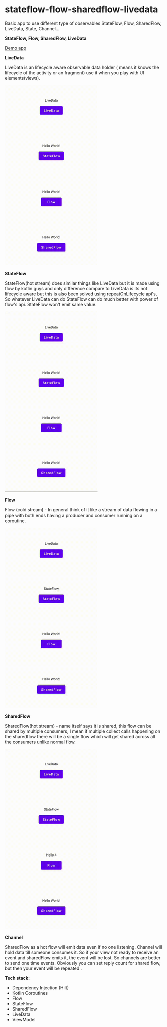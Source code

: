 # stateflow-flow-sharedflow-livedata
Basic app to use different type of observables StateFlow, Flow, SharedFlow, LiveData, State, Channel... 

**StateFlow, Flow, SharedFlow, LiveData**

<a href="https://github.com/raheemadamboev/stateflow-flow-sharedflow-livedata/blob/master/app-debug.apk">Demo app</a> 

**LiveData**

LiveData is an lifecycle aware observable data holder ( means it knows the lifecycle of the activity or an fragment) use it when you play with UI elements(views).

<img src="https://github.com/raheemadamboev/stateflow-flow-sharedflow-livedata/blob/master/screenshot-livedata.gif" alt="Italian Trulli" width="296" height="576">

**StateFlow**

StateFlow(hot stream)  does similar things like LiveData but it is made using flow by kotlin guys and  only difference compare to LiveData is its not lifecycle aware but this is also been solved using repeatOnLifecycle api's, So whatever LiveData can do StateFlow can do much better with power of flow's api. StateFlow won't emit same value.

<img src="https://github.com/raheemadamboev/stateflow-flow-sharedflow-livedata/blob/master/screenshot-stateflow.gif" alt="Italian Trulli" width="296" height="576">

**Flow**

Flow (cold stream) - In general think of it like a stream of data flowing in a pipe with both ends having a producer and consumer running on a coroutine.

<img src="https://github.com/raheemadamboev/stateflow-flow-sharedflow-livedata/blob/master/screenshot-flow.gif" alt="Italian Trulli" width="296" height="576">

**SharedFlow**

SharedFlow(hot stream) - name itself says it is shared, this flow can be shared by multiple consumers, I mean if multiple collect calls happening on the sharedflow there will be a single flow which will get shared across all the consumers unlike normal flow.

<img src="https://github.com/raheemadamboev/stateflow-flow-sharedflow-livedata/blob/master/screenshot-sharedflow.gif" alt="Italian Trulli" width="296" height="576">

**Channel**

SharedFlow as a hot flow will emit data even if no one listening. Channel will hold data till someone consumes it. So if your view not ready to receive an event and sharedFlow emits it, the event will be lost. So channels are better to send one time events. Obviously you can set reply count for shared flow, but then your event will be repeated .

**Tech stack:**

- Dependency Injection (Hilt)
- Kotlin Coroutines
- Flow
- StateFlow
- SharedFlow
- LiveData
- ViewModel
